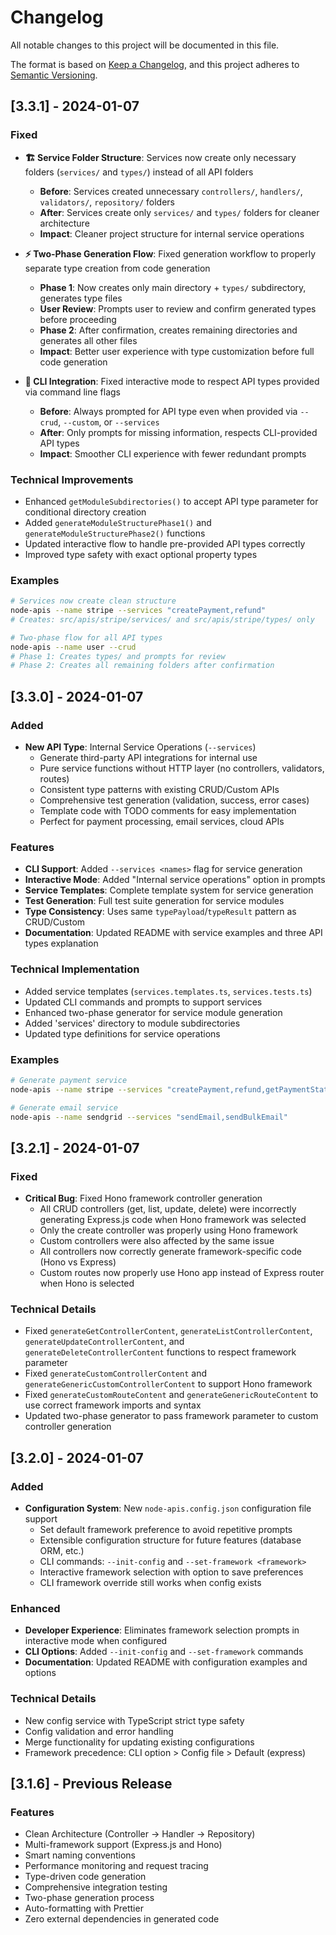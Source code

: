 # Changelog

All notable changes to this project will be documented in this file.

The format is based on [Keep a Changelog](https://keepachangelog.com/en/1.0.0/),
and this project adheres to [Semantic Versioning](https://semver.org/spec/v2.0.0.html).

## [3.3.1] - 2024-01-07

### Fixed
- **🏗️ Service Folder Structure**: Services now create only necessary folders (`services/` and `types/`) instead of all API folders
  - **Before**: Services created unnecessary `controllers/`, `handlers/`, `validators/`, `repository/` folders
  - **After**: Services create only `services/` and `types/` folders for cleaner architecture
  - **Impact**: Cleaner project structure for internal service operations

- **⚡ Two-Phase Generation Flow**: Fixed generation workflow to properly separate type creation from code generation
  - **Phase 1**: Now creates only main directory + `types/` subdirectory, generates type files
  - **User Review**: Prompts user to review and confirm generated types before proceeding
  - **Phase 2**: After confirmation, creates remaining directories and generates all other files
  - **Impact**: Better user experience with type customization before full code generation

- **🔧 CLI Integration**: Fixed interactive mode to respect API types provided via command line flags
  - **Before**: Always prompted for API type even when provided via `--crud`, `--custom`, or `--services`
  - **After**: Only prompts for missing information, respects CLI-provided API types
  - **Impact**: Smoother CLI experience with fewer redundant prompts

### Technical Improvements
- Enhanced `getModuleSubdirectories()` to accept API type parameter for conditional directory creation
- Added `generateModuleStructurePhase1()` and `generateModuleStructurePhase2()` functions
- Updated interactive flow to handle pre-provided API types correctly
- Improved type safety with exact optional property types

### Examples
```bash
# Services now create clean structure
node-apis --name stripe --services "createPayment,refund"
# Creates: src/apis/stripe/services/ and src/apis/stripe/types/ only

# Two-phase flow for all API types
node-apis --name user --crud
# Phase 1: Creates types/ and prompts for review
# Phase 2: Creates all remaining folders after confirmation
```

## [3.3.0] - 2024-01-07

### Added
- **New API Type**: Internal Service Operations (`--services`)
  - Generate third-party API integrations for internal use
  - Pure service functions without HTTP layer (no controllers, validators, routes)
  - Consistent type patterns with existing CRUD/Custom APIs
  - Comprehensive test generation (validation, success, error cases)
  - Template code with TODO comments for easy implementation
  - Perfect for payment processing, email services, cloud APIs

### Features
- **CLI Support**: Added `--services <names>` flag for service generation
- **Interactive Mode**: Added "Internal service operations" option in prompts
- **Service Templates**: Complete template system for service generation
- **Test Generation**: Full test suite generation for service modules
- **Type Consistency**: Uses same `typePayload`/`typeResult` pattern as CRUD/Custom
- **Documentation**: Updated README with service examples and three API types explanation

### Technical Implementation
- Added service templates (`services.templates.ts`, `services.tests.ts`)
- Updated CLI commands and prompts to support services
- Enhanced two-phase generator for service module generation
- Added 'services' directory to module subdirectories
- Updated type definitions for service operations

### Examples
```bash
# Generate payment service
node-apis --name stripe --services "createPayment,refund,getPaymentStatus"

# Generate email service
node-apis --name sendgrid --services "sendEmail,sendBulkEmail"
```

## [3.2.1] - 2024-01-07

### Fixed
- **Critical Bug**: Fixed Hono framework controller generation
  - All CRUD controllers (get, list, update, delete) were incorrectly generating Express.js code when Hono framework was selected
  - Only the create controller was properly using Hono framework
  - Custom controllers were also affected by the same issue
  - All controllers now correctly generate framework-specific code (Hono vs Express)
  - Custom routes now properly use Hono app instead of Express router when Hono is selected

### Technical Details
- Fixed `generateGetControllerContent`, `generateListControllerContent`, `generateUpdateControllerContent`, and `generateDeleteControllerContent` functions to respect framework parameter
- Fixed `generateCustomControllerContent` and `generateGenericCustomControllerContent` to support Hono framework
- Fixed `generateCustomRouteContent` and `generateGenericRouteContent` to use correct framework imports and syntax
- Updated two-phase generator to pass framework parameter to custom controller generation

## [3.2.0] - 2024-01-07

### Added
- **Configuration System**: New `node-apis.config.json` configuration file support
  - Set default framework preference to avoid repetitive prompts
  - Extensible configuration structure for future features (database ORM, etc.)
  - CLI commands: `--init-config` and `--set-framework <framework>`
  - Interactive framework selection with option to save preferences
  - CLI framework override still works when config exists

### Enhanced
- **Developer Experience**: Eliminates framework selection prompts in interactive mode when configured
- **CLI Options**: Added `--init-config` and `--set-framework` commands
- **Documentation**: Updated README with configuration examples and options

### Technical Details
- New config service with TypeScript strict type safety
- Config validation and error handling
- Merge functionality for updating existing configurations
- Framework precedence: CLI option > Config file > Default (express)

## [3.1.6] - Previous Release

### Features
- Clean Architecture (Controller → Handler → Repository)
- Multi-framework support (Express.js and Hono)
- Smart naming conventions
- Performance monitoring and request tracing
- Type-driven code generation
- Comprehensive integration testing
- Two-phase generation process
- Auto-formatting with Prettier
- Zero external dependencies in generated code

